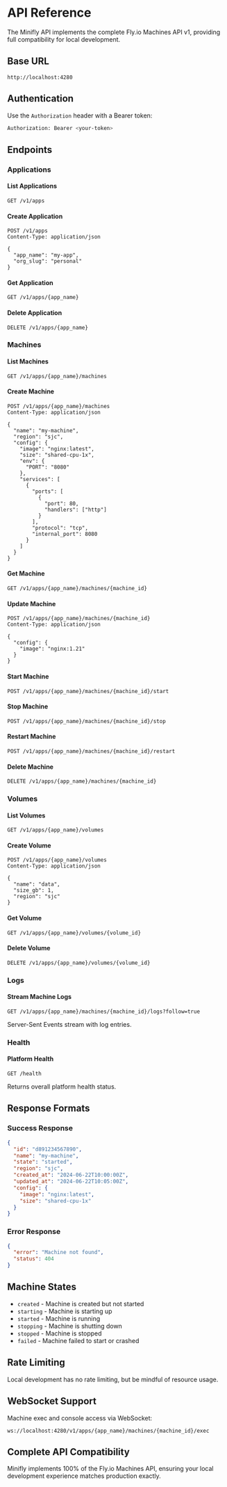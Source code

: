 # API Reference

The Minifly API implements the complete Fly.io Machines API v1, providing full compatibility for local development.

## Base URL

```
http://localhost:4280
```

## Authentication

Use the `Authorization` header with a Bearer token:

```bash
Authorization: Bearer <your-token>
```

## Endpoints

### Applications

#### List Applications
```http
GET /v1/apps
```

#### Create Application
```http
POST /v1/apps
Content-Type: application/json

{
  "app_name": "my-app",
  "org_slug": "personal"
}
```

#### Get Application
```http
GET /v1/apps/{app_name}
```

#### Delete Application
```http
DELETE /v1/apps/{app_name}
```

### Machines

#### List Machines
```http
GET /v1/apps/{app_name}/machines
```

#### Create Machine
```http
POST /v1/apps/{app_name}/machines
Content-Type: application/json

{
  "name": "my-machine",
  "region": "sjc",
  "config": {
    "image": "nginx:latest",
    "size": "shared-cpu-1x",
    "env": {
      "PORT": "8080"
    },
    "services": [
      {
        "ports": [
          {
            "port": 80,
            "handlers": ["http"]
          }
        ],
        "protocol": "tcp",
        "internal_port": 8080
      }
    ]
  }
}
```

#### Get Machine
```http
GET /v1/apps/{app_name}/machines/{machine_id}
```

#### Update Machine
```http
POST /v1/apps/{app_name}/machines/{machine_id}
Content-Type: application/json

{
  "config": {
    "image": "nginx:1.21"
  }
}
```

#### Start Machine
```http
POST /v1/apps/{app_name}/machines/{machine_id}/start
```

#### Stop Machine
```http
POST /v1/apps/{app_name}/machines/{machine_id}/stop
```

#### Restart Machine
```http
POST /v1/apps/{app_name}/machines/{machine_id}/restart
```

#### Delete Machine
```http
DELETE /v1/apps/{app_name}/machines/{machine_id}
```

### Volumes

#### List Volumes
```http
GET /v1/apps/{app_name}/volumes
```

#### Create Volume
```http
POST /v1/apps/{app_name}/volumes
Content-Type: application/json

{
  "name": "data",
  "size_gb": 1,
  "region": "sjc"
}
```

#### Get Volume
```http
GET /v1/apps/{app_name}/volumes/{volume_id}
```

#### Delete Volume
```http
DELETE /v1/apps/{app_name}/volumes/{volume_id}
```

### Logs

#### Stream Machine Logs
```http
GET /v1/apps/{app_name}/machines/{machine_id}/logs?follow=true
```

Server-Sent Events stream with log entries.

### Health

#### Platform Health
```http
GET /health
```

Returns overall platform health status.

## Response Formats

### Success Response
```json
{
  "id": "d891234567890",
  "name": "my-machine",
  "state": "started",
  "region": "sjc",
  "created_at": "2024-06-22T10:00:00Z",
  "updated_at": "2024-06-22T10:05:00Z",
  "config": {
    "image": "nginx:latest",
    "size": "shared-cpu-1x"
  }
}
```

### Error Response
```json
{
  "error": "Machine not found",
  "status": 404
}
```

## Machine States

- `created` - Machine is created but not started
- `starting` - Machine is starting up
- `started` - Machine is running
- `stopping` - Machine is shutting down
- `stopped` - Machine is stopped
- `failed` - Machine failed to start or crashed

## Rate Limiting

Local development has no rate limiting, but be mindful of resource usage.

## WebSocket Support

Machine exec and console access via WebSocket:

```
ws://localhost:4280/v1/apps/{app_name}/machines/{machine_id}/exec
```

## Complete API Compatibility

Minifly implements 100% of the Fly.io Machines API, ensuring your local development experience matches production exactly.